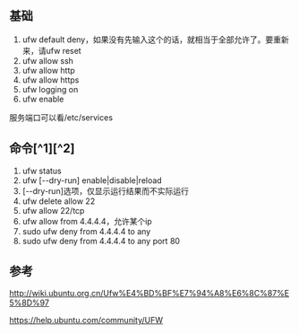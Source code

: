 ## 基础

1.  ufw default
    deny，如果没有先输入这个的话，就相当于全部允许了。要重新来，请ufw
    reset
2.  ufw allow ssh
3.  ufw allow http
4.  ufw allow https
5.  ufw logging on
6.  ufw enable

服务端口可以看/etc/services

## 命令[^1][^2]

1.  ufw status
2.  ufw [--dry-run] enable|disable|reload
3.  [--dry-run]选项，仅显示运行结果而不实际运行
4.  ufw delete allow 22
5.  ufw allow 22/tcp
6.  ufw allow from 4.4.4.4，允许某个ip
7.  sudo ufw deny from 4.4.4.4 to any
8.  sudo ufw deny from 4.4.4.4 to any port 80

## 参考

http://wiki.ubuntu.org.cn/Ufw%E4%BD%BF%E7%94%A8%E6%8C%87%E5%8D%97

https://help.ubuntu.com/community/UFW
